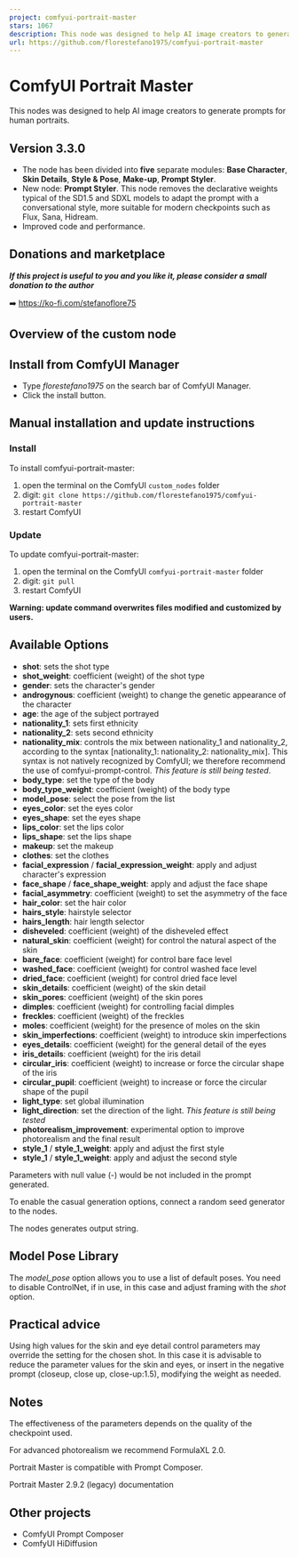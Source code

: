 ```yaml
---
project: comfyui-portrait-master
stars: 1067
description: This node was designed to help AI image creators to generate prompts for human portraits.
url: https://github.com/florestefano1975/comfyui-portrait-master
---
```


ComfyUI Portrait Master
=======================

This nodes was designed to help AI image creators to generate prompts for human portraits.

Version 3.3.0
-------------

-   The node has been divided into **five** separate modules: **Base Character**, **Skin Details**, **Style & Pose**, **Make-up**, **Prompt Styler**.
-   New node: **Prompt Styler**. This node removes the declarative weights typical of the SD1.5 and SDXL models to adapt the prompt with a conversational style, more suitable for modern checkpoints such as Flux, Sana, Hidream.
-   Improved code and performance.

Donations and marketplace
-------------------------

**_If this project is useful to you and you like it, please consider a small donation to the author_**

➡️ https://ko-fi.com/stefanoflore75

Overview of the custom node
---------------------------

Install from ComfyUI Manager
----------------------------

-   Type _florestefano1975_ on the search bar of ComfyUI Manager.
-   Click the install button.

Manual installation and update instructions
-------------------------------------------

### Install

To install comfyui-portrait-master:

1.  open the terminal on the ComfyUI `custom_nodes` folder
2.  digit: `git clone https://github.com/florestefano1975/comfyui-portrait-master`
3.  restart ComfyUI

### Update

To update comfyui-portrait-master:

1.  open the terminal on the ComfyUI `comfyui-portrait-master` folder
2.  digit: `git pull`
3.  restart ComfyUI

**Warning: update command overwrites files modified and customized by users.**

Available Options
-----------------

-   **shot**: sets the shot type
-   **shot\_weight**: coefficient (weight) of the shot type
-   **gender**: sets the character's gender
-   **androgynous**: coefficient (weight) to change the genetic appearance of the character
-   **age**: the age of the subject portrayed
-   **nationality\_1**: sets first ethnicity
-   **nationality\_2**: sets second ethnicity
-   **nationality\_mix**: controls the mix between nationality\_1 and nationality\_2, according to the syntax \[nationality\_1: nationality\_2: nationality\_mix\]. This syntax is not natively recognized by ComfyUI; we therefore recommend the use of comfyui-prompt-control. _This feature is still being tested_.
-   **body\_type**: set the type of the body
-   **body\_type\_weight**: coefficient (weight) of the body type
-   **model\_pose**: select the pose from the list
-   **eyes\_color**: set the eyes color
-   **eyes\_shape**: set the eyes shape
-   **lips\_color**: set the lips color
-   **lips\_shape**: set the lips shape
-   **makeup**: set the makeup
-   **clothes**: set the clothes
-   **facial\_expression** / **facial\_expression\_weight**: apply and adjust character's expression
-   **face\_shape** / **face\_shape\_weight**: apply and adjust the face shape
-   **facial\_asymmetry**: coefficient (weight) to set the asymmetry of the face
-   **hair\_color**: set the hair color
-   **hairs\_style**: hairstyle selector
-   **hairs\_length**: hair length selector
-   **disheveled**: coefficient (weight) of the disheveled effect
-   **natural\_skin**: coefficient (weight) for control the natural aspect of the skin
-   **bare\_face**: coefficient (weight) for control bare face level
-   **washed\_face**: coefficient (weight) for control washed face level
-   **dried\_face**: coefficient (weight) for control dried face level
-   **skin\_details**: coefficient (weight) of the skin detail
-   **skin\_pores**: coefficient (weight) of the skin pores
-   **dimples**: coefficient (weight) for controlling facial dimples
-   **freckles**: coefficient (weight) of the freckles
-   **moles**: coefficient (weight) for the presence of moles on the skin
-   **skin\_imperfections**: coefficient (weight) to introduce skin imperfections
-   **eyes\_details**: coefficient (weight) for the general detail of the eyes
-   **iris\_details**: coefficient (weight) for the iris detail
-   **circular\_iris**: coefficient (weight) to increase or force the circular shape of the iris
-   **circular\_pupil**: coefficient (weight) to increase or force the circular shape of the pupil
-   **light\_type**: set global illumination
-   **light\_direction**: set the direction of the light. _This feature is still being tested_
-   **photorealism\_improvement**: experimental option to improve photorealism and the final result
-   **style\_1** / **style\_1\_weight**: apply and adjust the first style
-   **style\_1** / **style\_1\_weight**: apply and adjust the second style

Parameters with null value (-) would be not included in the prompt generated.

To enable the casual generation options, connect a random seed generator to the nodes.

The nodes generates output string.

Model Pose Library
------------------

The _model\_pose_ option allows you to use a list of default poses. You need to disable ControlNet, if in use, in this case and adjust framing with the _shot_ option.

Practical advice
----------------

Using high values for the skin and eye detail control parameters may override the setting for the chosen shot. In this case it is advisable to reduce the parameter values for the skin and eyes, or insert in the negative prompt (closeup, close up, close-up:1.5), modifying the weight as needed.

Notes
-----

The effectiveness of the parameters depends on the quality of the checkpoint used.

For advanced photorealism we recommend FormulaXL 2.0.

Portrait Master is compatible with Prompt Composer.

Portrait Master 2.9.2 (legacy) documentation

Other projects
--------------

-   ComfyUI Prompt Composer
-   ComfyUI HiDiffusion
